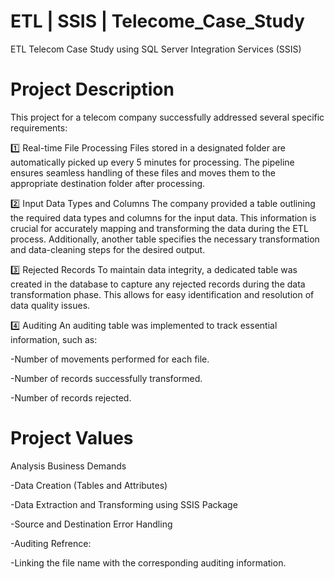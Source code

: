 # ETL | SSIS | Telecome_Case_Study
ETL Telecom Case Study using SQL Server Integration Services (SSIS)
# Project Description
This project for a telecom company successfully addressed several specific requirements:

1️⃣ Real-time File Processing
Files stored in a designated folder are automatically picked up every 5 minutes for processing. The pipeline ensures seamless handling of these files and moves them to the appropriate destination folder after processing.

2️⃣ Input Data Types and Columns
The company provided a table outlining the required data types and columns for the input data. This information is crucial for accurately mapping and transforming the data during the ETL process. Additionally, another table specifies the necessary transformation and data-cleaning steps for the desired output.

3️⃣ Rejected Records
To maintain data integrity, a dedicated table was created in the database to capture any rejected records during the data transformation phase. This allows for easy identification and resolution of data quality issues.

4️⃣ Auditing
An auditing table was implemented to track essential information, such as:

-Number of movements performed for each file.

-Number of records successfully transformed.

-Number of records rejected.

# Project Values

Analysis Business Demands

-Data Creation (Tables and Attributes)

-Data Extraction and Transforming using SSIS Package

-Source and Destination Error Handling

-Auditing
Refrence:

-Linking the file name with the corresponding auditing information.

